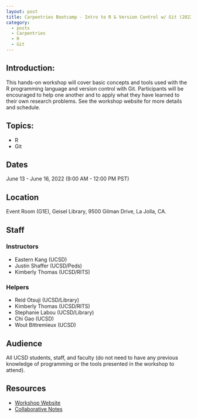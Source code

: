 ```yaml
---
layout: post
title: Carpentries Bootcamp - Intro to R & Version Control w/ Git (2022)
category:
  - posts
  - Carpentries
  - R
  - Git
---
```


## Introduction:
This hands-on workshop will cover basic concepts and tools used with the R programming language and version control with Git. Participants will be encouraged to help one another and to apply what they have learned to their own research problems. See the workshop website for more details and schedule.


## Topics:
* R
* Git


## Dates
June 13 - June 16, 2022 (9:00 AM - 12:00 PM PST)


## Location
Event Room (G1E), Geisel Library, 9500 Gilman Drive, La Jolla, CA.


## Staff

### Instructors
* Eastern Kang (UCSD)
* Justin Shaffer (UCSD/Peds)
* Kimberly Thomas (UCSD/RITS)

### Helpers
* Reid Otsuji (UCSD/Library)
* Kimberly Thomas (UCSD/RITS)
* Stephanie Labou (UCSD/Library)
* Chi Gao (UCSD)
* Wout Bittremieux (UCSD)


## Audience
All UCSD students, staff, and faculty (do not need to have any previous knowledge of programming or the tools presented in the workshop to attend).


## Resources

* [Workshop Website](https://kthoma2484.github.io/2022-06-13-UCSD/)
* [Collaborative Notes](https://hackmd.io/U185Cjy3QMmAVfYK7B0cFw?both)

